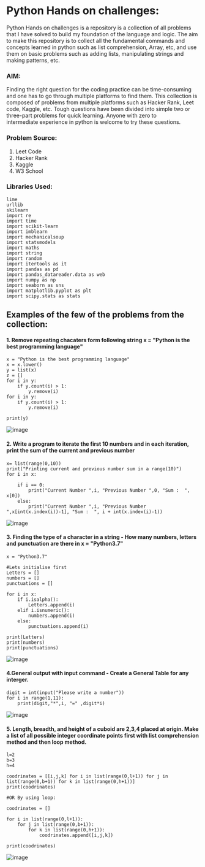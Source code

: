 # Python Hands on challenges:
Python Hands on challenges is a repository is a collection of all problems that I have solved to build my foundation of the language and logic. The aim to make this repository is to collect all the fundamental commands and concepts learned in python such as list comprehension, Array, etc, and use them on basic problems such as adding lists, manipulating strings and making patterns, etc. 

### AIM:
Finding the right question for the coding practice can be time-consuming and one has to go through multiple platforms to find them. This collection is composed of problems from multiple platforms such as Hacker Rank, Leet code, Kaggle, etc. Tough questions have been divided into simple two or three-part problems for quick learning. Anyone with zero to intermediate experience in python is welcome to try these questions. 

### Problem Source:

1. Leet Code
2. Hacker Rank
3. Kaggle
4. W3 School

### Libraries Used:
```
lime
urllib
skilearn
import re
import time
import scikit-learn
import imblearn
import mechanicalsoup
import statsmodels
import maths
import string
import random
import itertools as it
import pandas as pd
import pandas_datareader.data as web
import numpy as np
import seaborn as sns
import matplotlib.pyplot as plt
import scipy.stats as stats
```

## Examples of the few of the problems from the collection:

#### 1. Remove repeating chacaters form following string x = "Python is the best programming language"
```
x = "Python is the best programming language"
x = x.lower()
y = list(x)
z = []
for i in y:
    if y.count(i) > 1:
        y.remove(i)
for i in y:
    if y.count(i) > 1:
        y.remove(i)
        
print(y)
```
![image](https://user-images.githubusercontent.com/64645859/145695710-e32cbb34-8877-490b-a2c1-0fed53384918.png)


#### 2. Write a program to iterate the first 10 numbers and in each iteration, print the sum of the current and previous number
```
x= list(range(0,10))
print("Printing current and previous number sum in a range(10)")
for i in x:
    
    if i == 0:
        print("Current Number ",i, "Previous Number ",0, "Sum :  ", x[0])
    else:
        print("Current Number ",i, "Previous Number ",x[int(x.index(i))-1], "Sum :  ", i + int(x.index(i)-1))
  ```
  ![image](https://user-images.githubusercontent.com/64645859/145696002-39a97021-ac60-4cc6-81e7-6c3cdf4f208b.png)


#### 3. Finding the type of a character in a string - How many numbers, letters and punctuation are there in x = "Python3.7"
```
x = "Python3.7"

#Lets initialise first
Letters = []
numbers = []
punctuations = []

for i in x:
    if i.isalpha():
        Letters.append(i)
    elif i.isnumeric():
        numbers.append(i)
    else:
        punctuations.append(i)

print(Letters)
print(numbers)
print(punctuations)
```
![image](https://user-images.githubusercontent.com/64645859/145696049-13282879-6f13-4c9d-b67b-269f20c4aac3.png)


#### 4.General output with input command - Create a General Table for any interger.
```
digit = int(input("Please write a number"))
for i in range(1,11):
    print(digit,"*",i, "=" ,digit*i)
```
![image](https://user-images.githubusercontent.com/64645859/145696171-71fb3493-dd95-4b53-bcda-509dfa847726.png)

#### 5. Length, breadth, and height of a cuboid are 2,3,4 placed at origin. Make a list of all possible integer coordinate points first with list comprehension method and then loop method.
```
l=2
b=3
h=4

coodrinates = [[i,j,k] for i in list(range(0,l+1)) for j in list(range(0,b+1)) for k in list(range(0,h+1))]
print(coodrinates)

#OR By using loop:

coodrinates = []

for i in list(range(0,l+1)):
    for j in list(range(0,b+1)):
        for k in list(range(0,h+1)):
            coodrinates.append([i,j,k])
        
print(coodrinates)
```
![image](https://user-images.githubusercontent.com/64645859/145696145-7d1e9b6d-d43e-4b92-9278-540a8c6aa817.png)


